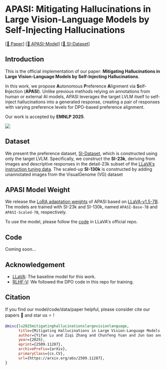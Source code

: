 # APASI: Mitigating Hallucinations in Large Vision-Language Models by Self-Injecting Hallucinations

[[📖 Paper](https://arxiv.org/abs/2509.11287)] [[🤗 APASI-Model](https://huggingface.co/collections/lucio36/apasi-model-68c52dfb1103aba8c675a756)] [[🤗 SI-Dataset](https://huggingface.co/datasets/lucio36/APASI-SI-dataset)] 

## Introduction
This is the official implementation of our paper: 
**Mitigating Hallucinations in Large Vision-Language Models by Self-Injecting Hallucinations**. 

In this work, we propose **A**utonomous **P**reference **A**lignment via **S**elf-**I**njection (**APASI**).
Unlike previous methods relying on annotations from human or external AI models,
APASI leverages the target LVLM itself to self-inject hallucinations into a generated response, 
creating a pair of responses with varying preference levels for DPO-based preference alignment.

Our work is accepted by **EMNLP 2025**.

![](./assets/comparison.png)

## Dataset
We present the preference dataset, [SI-Dataset](https://huggingface.co/datasets/lucio36/APASI-SI-dataset),
which is constructed using only the target LVLM.
Specifically, we construct the **SI-23k**, deriving from images and descriptive responses
in the detail-23k subset of the [LLaVA's instruction tuning data](https://huggingface.co/datasets/liuhaotian/LLaVA-Instruct-150K/blob/main/detail_23k.json).
The scaled-up **SI-130k** is constructed by adding unannotated images from the VisualGenome (VG) dataset

## APASI Model Weight
We release the [LoRA adaptation weights](https://huggingface.co/collections/lucio36/apasi-model-68c52dfb1103aba8c675a756)
of APASI based on [LLaVA-v1.5-7B](https://huggingface.co/liuhaotian/llava-v1.5-7b). 
The models are trained with SI-23k and SI-130k, named `APASI-Base-7B` and `APASI-Scaled-7B`, respectively.

To use the model, please follow the [code](https://github.com/haotian-liu/LLaVA/blob/main/scripts/merge_lora_weights.py) in LLaVA's official repo.

## Code
Coming soon...

[//]: # (## Install)

[//]: # ()
[//]: # (## Data Preparation)

[//]: # ()
[//]: # (## Train)

[//]: # ()
[//]: # (## Inference)

## Acknowledgement
- [LLaVA](https://github.com/haotian-liu/LLaVA): The baseline model for this work.
- [RLHF-V](https://github.com/RLHF-V/RLHF-V): We followed the DPO code in this repo for training.

## Citation
If you find our model/code/data/paper helpful, please consider cite our papers 📝 and star us ⭐️！

```bibtex
@misc{lu2025mitigatinghallucinationslargevisionlanguage,
      title={Mitigating Hallucinations in Large Vision-Language Models by Self-Injecting Hallucinations}, 
      author={Yifan Lu and Ziqi Zhang and Chunfeng Yuan and Jun Gao and Congxuan Zhang and Xiaojuan Qi and Bing Li and Weiming Hu},
      year={2025},
      eprint={2509.11287},
      archivePrefix={arXiv},
      primaryClass={cs.CV},
      url={https://arxiv.org/abs/2509.11287}, 
}
```